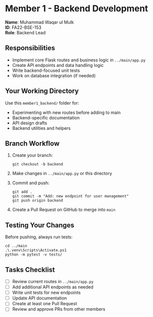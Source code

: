 # Member 1 - Backend Development

**Name**: Muhammad Waqar ul Mulk  
**ID**: FA22-BSE-153  
**Role**: Backend Lead

## Responsibilities

- Implement core Flask routes and business logic in `../main/app.py`
- Create API endpoints and data handling logic
- Write backend-focused unit tests
- Work on database integration (if needed)

## Your Working Directory

Use this `member1_backend/` folder for:
- Experimenting with new routes before adding to main
- Backend-specific documentation
- API design drafts
- Backend utilities and helpers

## Branch Workflow

1. Create your branch:
   ```pwsh
   git checkout -b backend
   ```

2. Make changes in `../main/app.py` or this directory

3. Commit and push:
   ```pwsh
   git add .
   git commit -m "Add: new endpoint for user management"
   git push origin backend
   ```

4. Create a Pull Request on GitHub to merge into `main`

## Testing Your Changes

Before pushing, always run tests:

```pwsh
cd ../main
.\.venv\Scripts\Activate.ps1
python -m pytest -v tests/
```

## Tasks Checklist

- [ ] Review current routes in `../main/app.py`
- [ ] Add additional API endpoints as needed
- [ ] Write unit tests for new endpoints
- [ ] Update API documentation
- [ ] Create at least one Pull Request
- [ ] Review and approve PRs from other members
